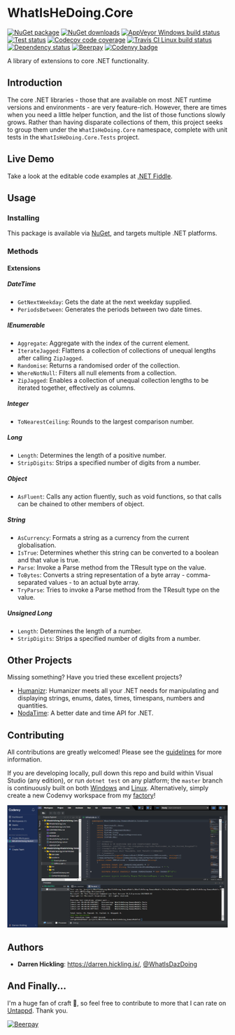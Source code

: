 # WhatIsHeDoing.Core

[![NuGet package](https://img.shields.io/nuget/v/WhatIsHeDoing.Core.svg)](https://www.nuget.org/packages/WhatIsHeDoing.Core/ 'NuGet package')
[![NuGet downloads](https://img.shields.io/nuget/dt/WhatIsHeDoing.Core.svg)](https://www.nuget.org/packages/WhatIsHeDoing.Core/ 'NuGet downloads')
[![AppVeyor Windows build status](https://ci.appveyor.com/api/projects/status/xshdrvqh387kqioe?svg=true)][appveyor]
[![Test status](https://img.shields.io/appveyor/tests/DarrenHickling/whatishedoing-core-e1tc9.svg)](https://ci.appveyor.com/project/DarrenHickling/whatishedoing-core-e1tc9 'Test status')
[![Codecov code coverage](https://codecov.io/gh/WhatIsHeDoing/WhatIsHeDoing.Core/branch/master/graph/badge.svg)](https://codecov.io/gh/WhatIsHeDoing/WhatIsHeDoing.Core 'Codecov code coverage')
[![Travis CI Linux build status](https://travis-ci.org/WhatIsHeDoing/WhatIsHeDoing.Core.svg)][travis]
[![Dependency status](https://dependencyci.com/github/WhatIsHeDoing/WhatIsHeDoing.Core/badge)](https://dependencyci.com/github/WhatIsHeDoing/WhatIsHeDoing.Core 'Dependency status')
[![Beerpay](https://beerpay.io/WhatIsHeDoing/WhatIsHeDoing.Core/badge.svg?style=flat)][beerpay]
[![Codenvy badge](https://codenvy.io/factory/resources/codenvy-contribute.svg)][codenvy]

A library of extensions to core .NET functionality.

## Introduction

The core .NET libraries - those that are available on most .NET runtime versions and environments -
are very feature-rich. However, there are times when you need a little helper function, and the list
of those functions slowly grows. Rather than having disparate collections of them, this project seeks
to group them under the `WhatIsHeDoing.Core` namespace, complete with unit tests in the `WhatIsHeDoing.Core.Tests`
project.

## Live Demo

Take a look at the editable code examples at [.NET Fiddle][dotnetfiddle].

## Usage

### Installing

This package is available via [NuGet][nuget], and targets multiple .NET platforms.

### Methods

#### Extensions

##### DateTime

* `GetNextWeekday`: Gets the date at the next weekday supplied.
* `PeriodsBetween`: Generates the periods between two date times.

##### IEnumerable

* `Aggregate`: Aggregate with the index of the current element.
* `IterateJagged`: Flattens a collection of collections of unequal lengths after calling `ZipJagged`.
* `Randomise`: Returns a randomised order of the collection.
* `WhereNotNull`: Filters all null elements from a collection.
* `ZipJagged`: Enables a collection of unequal collection lengths to be iterated together, effectively as columns.

##### Integer

* `ToNearestCeiling`: Rounds to the largest comparison number.

##### Long

* `Length`: Determines the length of a positive number.
* `StripDigits`: Strips a specified number of digits from a number.

##### Object

* `AsFluent`: Calls any action fluently, such as void functions, so that calls can be chained to other
members of object.

##### String

* `AsCurrency`: Formats a string as a currency from the current globalisation.
* `IsTrue`: Determines whether this string can be converted to a boolean and that value is true.
* `Parse`: Invoke a Parse method from the TResult type on the value.
* `ToBytes`: Converts a string representation of a byte array - comma-separated values - to an actual byte array.
* `TryParse`: Tries to invoke a Parse method from the TResult type on the value.

##### Unsigned Long

* `Length`: Determines the length of a number.
* `StripDigits`: Strips a specified number of digits from a number.

## Other Projects

Missing something? Have you tried these excellent projects?

* [Humanizr][humanizr]: Humanizer meets all your .NET needs for manipulating and displaying strings, enums, dates,
times, timespans, numbers and quantities.
* [NodaTime][nodatime]: A better date and time API for .NET.

## Contributing

All contributions are greatly welcomed! Please see the [guidelines][contributing] for more information.

If you are developing locally, pull down this repo and build within Visual Studio (any edition), or
run `dotnet test` on any platform; the `master` branch is continuously built on both [Windows][appveyor]
and [Linux][travis]. Alternatively, simply create a new Codenvy workspace from my [factory][codenvy]!

![Codenvy workspace](Codenvy-WhatIsHeDoing-NuGet.png)

## Authors

* **Darren Hickling**: https://darren.hickling.is/, [@WhatIsDazDoing][whatisdazdoing]

## And Finally...

I'm a huge fan of craft :beers:, so feel free to contribute to more that I can rate on [Untappd][untappd].
Thank you.

[![Beerpay](https://beerpay.io/WhatIsHeDoing/WhatIsHeDoing.Core/badge.svg?style=beer-square)][beerpay]

[appveyor]: https://ci.appveyor.com/project/DarrenHickling/whatishedoing-core-e1tc9
    "WhatIsHeDoing.Core - AppVeyor [Windows build]"
[beerpay]: https://beerpay.io/WhatIsHeDoing/WhatIsHeDoing.Core
[codenvy]: https://codenvy.io/f?name=nuget&user=whatishedoing "Start development on Codenvy"
[contributing]: CONTRIBUTING.md
[dotnetfiddle]: https://dotnetfiddle.net/xXbTcX "C# Online Compiler | .NET Fiddle"
[humanizr]: http://humanizr.net/
[nodatime]: https://nodatime.org/
[nuget]: https://www.nuget.org/packages/WhatIsHeDoing.Core/
[travis]: https://travis-ci.org/WhatIsHeDoing/WhatIsHeDoing.Core
    "WhatIsHeDoing/WhatIsHeDoing.Core - Travis CI [Linux build]"
[untappd]: https://untappd.com/user/WhatIsHeDoing
[whatisdazdoing]: https://twitter.com/WhatIsDazDoing "Darren Hickling (@WhatIsDazDoing) | Twitter"
